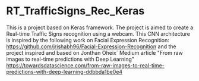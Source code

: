 # RT_TrafficSigns_Rec_Keras

This is a project based on Keras framework. The project is aimed to create a Real-time Traffic Signs recognition using a webcam.
This CNN architecture is inspired by the following work on Facial Expression Recognition: https://github.com/jrishabh96/Facial-Expression-Recognition and the project inspired and based on Jonthan Oheix´ Medium article "From raw images to real-time predictions with Deep Learning" https://towardsdatascience.com/from-raw-images-to-real-time-predictions-with-deep-learning-ddbbda1be0e4

